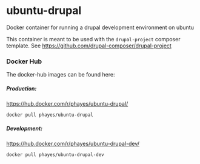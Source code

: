 # ubuntu-drupal
Docker container for running a drupal development environment on ubuntu

This container is meant to be used with the `drupal-project` composer template. See https://github.com/drupal-composer/drupal-project


### Docker Hub

The docker-hub images can be found here: 

##### Production:
https://hub.docker.com/r/phayes/ubuntu-drupal/

`docker pull phayes/ubuntu-drupal`

##### Development:
https://hub.docker.com/r/phayes/ubuntu-drupal-dev/

`docker pull phayes/ubuntu-drupal-dev`
